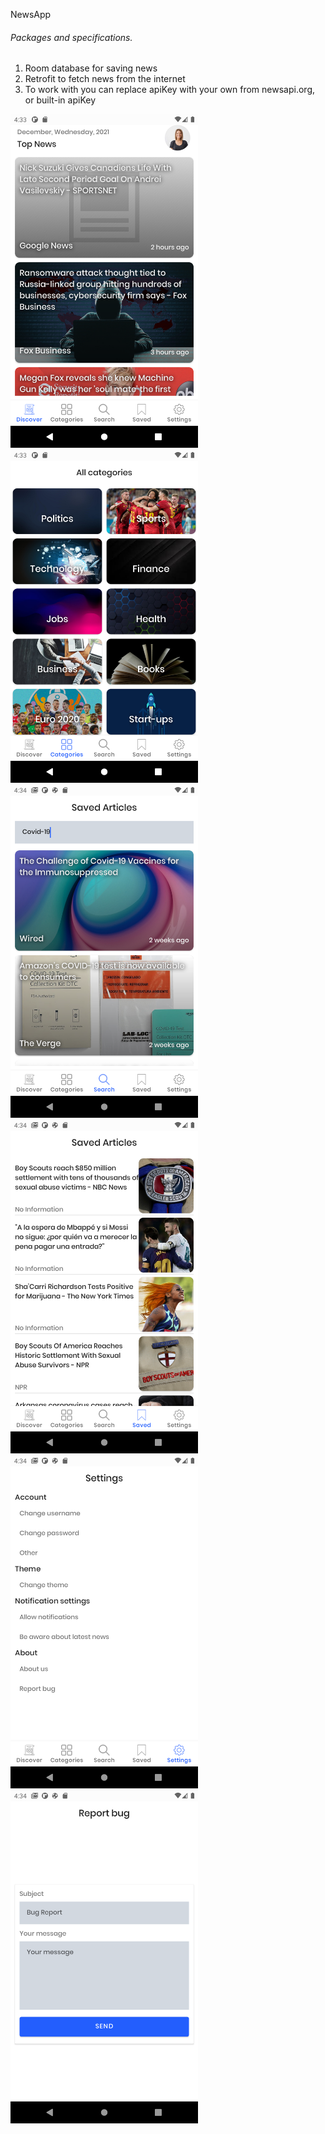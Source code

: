 NewsApp
<br>
<h6>Packages and specifications.</h6>
<ol>
<li>Room database for saving news</li>
<li>Retrofit to fetch news from the internet</li>
  <li>To work with you can replace apiKey with your own from newsapi.org, or built-in apiKey</li>
</ol>
<div>
  <img src="/1.png" width="300px"/>
  
  <img src="/2.png" width="300px"/>
  <img src="/3.png" width="300px"/>
  
  <img src="/4.png" width="300px"/>
  <img src="/5.png" width="300px"/>
  
  <img src="/6.png" width="300px"/>
</div>
